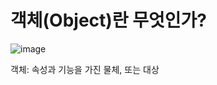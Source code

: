 # 객체(Object)란 무엇인가?

![image](https://user-images.githubusercontent.com/93081720/160244138-7ebbe3e9-27fe-4f66-8449-8a85ab70501c.png)

객체: 속성과 기능을 가진 물체, 또는 대상